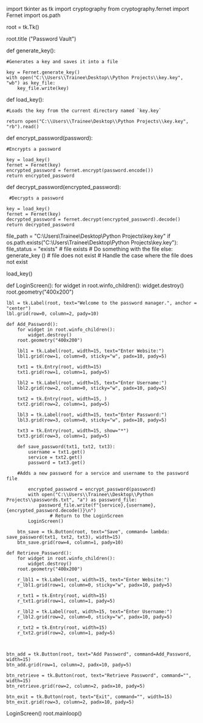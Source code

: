 import tkinter as tk
import cryptography
from cryptography.fernet import Fernet
import os.path



root = tk.Tk()

root.title ("Password Vault")

def generate_key():
    
    #Generates a key and saves it into a file
    
    key = Fernet.generate_key()
    with open("C:\\Users\\Trainee\Desktop\\Python Projects\\key.key", "wb") as key_file:
        key_file.write(key)

def load_key():
    
    #Loads the key from the current directory named `key.key`
    
    return open("C:\\Users\\Trainee\Desktop\\Python Projects\\key.key", "rb").read()

def encrypt_password(password):
    
    #Encrypts a password
    
    key = load_key()
    fernet = Fernet(key)
    encrypted_password = fernet.encrypt(password.encode())
    return encrypted_password

def decrypt_password(encrypted_password):

     #Decrypts a password
    
    key = load_key()
    fernet = Fernet(key)
    decrypted_password = fernet.decrypt(encrypted_password).decode()
    return decrypted_password


file_path = "C:\\Users\\Trainee\Desktop\\Python Projects\\key.key"
if os.path.exists("C:\\Users\\Trainee\Desktop\\Python Projects\\key.key"):
  file_status = "exists"
    # file exists
    # Do something with the file
else:
  generate_key ()
    # file does not exist
    # Handle the case where the file does not exist


load_key()


def LoginScreen():
    for widget in root.winfo_children():
        widget.destroy()
    root.geometry("400x200")

    lbl = tk.Label(root, text="Welcome to the password manager.", anchor = "center")
    lbl.grid(row=0, column=2, pady=10)

    def Add_Password():
        for widget in root.winfo_children():
            widget.destroy()
        root.geometry("400x200")

        lbl1 = tk.Label(root, width=15, text="Enter Website:")
        lbl1.grid(row=1, column=0, sticky="w", padx=10, pady=5)

        txt1 = tk.Entry(root, width=15)
        txt1.grid(row=1, column=1, pady=5)

        lbl2 = tk.Label(root, width=15, text="Enter Username:")
        lbl2.grid(row=2, column=0, sticky="w", padx=10, pady=5)

        txt2 = tk.Entry(root, width=15, )
        txt2.grid(row=2, column=1, pady=5)

        lbl3 = tk.Label(root, width=15, text="Enter Password:")
        lbl3.grid(row=3, column=0, sticky="w", padx=10, pady=5)

        txt3 = tk.Entry(root, width=15, show="*")
        txt3.grid(row=3, column=1, pady=5)

        def save_password(txt1, txt2, txt3):
            username = txt1.get()
            service = txt2.get()
            password = txt3.get()

        #Adds a new password for a service and username to the password file
    
            encrypted_password = encrypt_password(password)
            with open("C:\\Users\\Trainee\\Desktop\\Python Projects\\passwords.txt", "a") as password_file:
                password_file.write(f"{service},{username},{encrypted_password.decode()}\n")
                    # Return to the LoginScreen
            LoginScreen()

        btn_save = tk.Button(root, text="Save", command= lambda: save_password(txt1, txt2, txt3), width=15)
        btn_save.grid(row=4, column=1, pady=10)

    def Retrieve_Password():
        for widget in root.winfo_children():
            widget.destroy()
        root.geometry("400x200")

        r_lbl1 = tk.Label(root, width=15, text="Enter Website:")
        r_lbl1.grid(row=1, column=0, sticky="w", padx=10, pady=5)

        r_txt1 = tk.Entry(root, width=15)
        r_txt1.grid(row=1, column=1, pady=5)

        r_lbl2 = tk.Label(root, width=15, text="Enter Username:")
        r_lbl2.grid(row=2, column=0, sticky="w", padx=10, pady=5)

        r_txt2 = tk.Entry(root, width=15)
        r_txt2.grid(row=2, column=1, pady=5)

        

    btn_add = tk.Button(root, text="Add Password", command=Add_Password, width=15)
    btn_add.grid(row=1, column=2, padx=10, pady=5)

    btn_retrieve = tk.Button(root, text="Retrieve Password", command="", width=15)
    btn_retrieve.grid(row=2, column=2, padx=10, pady=5)

    btn_exit = tk.Button(root, text="Exit", command="", width=15)
    btn_exit.grid(row=3, column=2, padx=10, pady=5)

LoginScreen()
root.mainloop()
